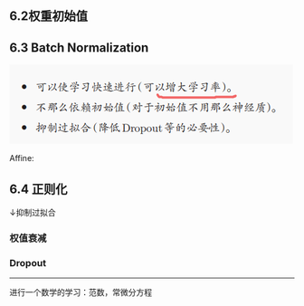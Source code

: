 ## 6.2权重初始值
## 6.3 Batch Normalization
![alt text](image.png)

Affine:
## 6.4 正则化
↓抑制过拟合
### 权值衰减
### Dropout
---
进行一个数学的学习：范数，常微分方程